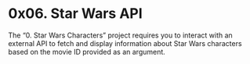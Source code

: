 # 0x06. Star Wars API

The “0. Star Wars Characters” project requires you to interact with an external API to fetch and display information about Star Wars characters based on the movie ID provided as an argument.
